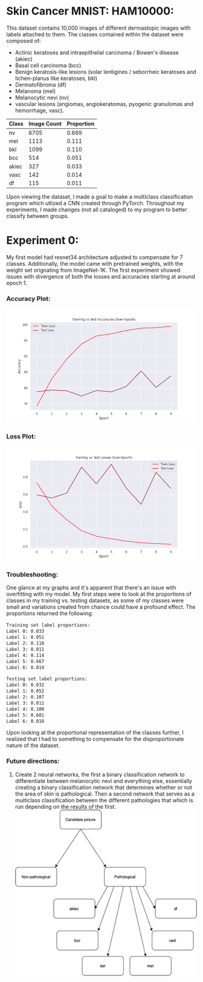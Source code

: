 # Skin Cancer MNIST: HAM10000:
This dataset contains 10,000 images of different dermastopic images with labels attached to them. The classes contained within the dataset were composed of:
* Actinic keratoses and intraepithelial carcinoma / Bowen's disease (akiec)
* Basal cell carcinoma (bcc) 
* Benign keratosis-like lesions (solar lentigines / seborrheic keratoses and lichen-planus like keratoses, bkl)
* Dermatofibroma (df)
* Melanoma (mel)
* Melanocytic nevi (nv) 
* vascular lesions (angiomas, angiokeratomas, pyogenic granulomas and hemorrhage, vasc). 


| Class    | Image Count| Proportion |
|----------|----------|----------|
| nv   | 6705     | 0.669    |
| mel    | 1113     |0.111     |
| bkl     | 1099    | 0.110   |
| bcc    | 514    | 0.051     |
| akiec    | 327     | 0.033   |
| vasc   | 142    |  0.014     |
| df     | 115     |0.011     |

Upon viewing the dataset, I made a goal to make a multiclass classification program which utlized a CNN created through PyTorch. Throughout my experiments, I made changes (not all cataloged) to my program to better classify between groups.

# Experiment 0:
My first model had resnet34 architecture adjusted to compensate for 7 classes. Additionally, the model came with pretrained weights, with the weight set orignating from ImageNet-1K. The first experiment showed issues with divergence of both the losses and accuracies starting at around epoch 1. 

### Accuracy Plot:
![Loss0](models/experiment0/accuracy_plot.png)

### Loss Plot:
![Accuracy0](models/experiment0/loss_plot.png)

### Troubleshooting:
One glance at my graphs and it's apparent that there's an issue with overfitting with my model. My first steps were to look at the proportions of classes in my training vs. testing datasets, as some of my classes were small and variations created from chance could have a profound effect. The proportions returned the following:

```
Training set label proportions:
Label 0: 0.033
Label 1: 0.051
Label 2: 0.110
Label 3: 0.011
Label 4: 0.114
Label 5: 0.667
Label 6: 0.014
```
```
Testing set label proportions:
Label 0: 0.032
Label 1: 0.052
Label 2: 0.107
Label 3: 0.011
Label 4: 0.100
Label 5: 0.681
Label 6: 0.016
```
Upon looking at the proportional representation of the classes further, I realized that I had to something to compensate for the disproportionate nature of the dataset.

### Future directions:
1) Create 2 neural networks, the first a binary classification network to differentiate between melanocytic nevi and everything else, essentially creating a binary classification network that determines whether or not the area of skin is pathological. Then a second network that serves as a multiclass classification between the different pathologies that which is run depending on the results of the first. 
![Flowchart](images/flowchart.png)